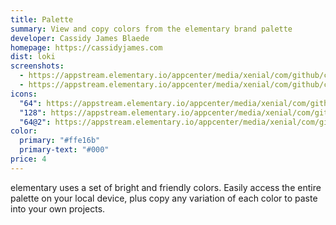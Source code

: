 ```yaml
---
title: Palette
summary: View and copy colors from the elementary brand palette
developer: Cassidy James Blaede
homepage: https://cassidyjames.com
dist: loki
screenshots:
  - https://appstream.elementary.io/appcenter/media/xenial/com/github/cassidyjames.palette.desktop/D154F2B56A2813341CD210C643E60DB8/screenshots/image-1_orig.png
  - https://appstream.elementary.io/appcenter/media/xenial/com/github/cassidyjames.palette.desktop/D154F2B56A2813341CD210C643E60DB8/screenshots/image-2_orig.png
icons:
  "64": https://appstream.elementary.io/appcenter/media/xenial/com/github/cassidyjames.palette.desktop/D154F2B56A2813341CD210C643E60DB8/icons/64x64/com.github.cassidyjames.palette_com.github.cassidyjames.palette.png
  "128": https://appstream.elementary.io/appcenter/media/xenial/com/github/cassidyjames.palette.desktop/D154F2B56A2813341CD210C643E60DB8/icons/128x128/com.github.cassidyjames.palette_com.github.cassidyjames.palette.png
  "64@2": https://appstream.elementary.io/appcenter/media/xenial/com/github/cassidyjames.palette.desktop/D154F2B56A2813341CD210C643E60DB8/icons/64x64@2/com.github.cassidyjames.palette_com.github.cassidyjames.palette.png
color:
  primary: "#ffe16b"
  primary-text: "#000"
price: 4
---
```


<p>elementary uses a set of bright and friendly colors. Easily access the entire palette on your local device, plus copy any variation of each color to paste into your own projects.</p>